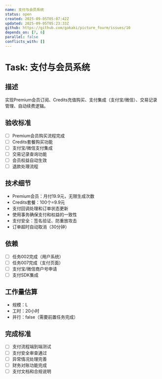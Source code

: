 ```yaml
---
name: 支付与会员系统
status: open
created: 2025-09-05T05:07:42Z
updated: 2025-09-05T05:23:33Z
github: https://github.com/gakaki/picture_fourm/issues/10
depends_on: [7, 6]
parallel: false
conflicts_with: []
---
```


# Task: 支付与会员系统

## 描述
实现Premium会员订阅、Credits充值购买、支付集成（支付宝/微信）、交易记录管理、自动续费逻辑。

## 验收标准
- [ ] Premium会员购买流程完成
- [ ] Credits套餐购买功能
- [ ] 支付宝/微信支付集成
- [ ] 交易记录查询功能
- [ ] 会员权益自动生效
- [ ] 退款处理流程

## 技术细节
- Premium会员：月付19.9元，无限生成次数
- Credits套餐：100个=9.9元
- 支付回调处理和订单状态更新
- 使用事务确保支付和权益的一致性
- 支付安全：签名验证、防重放攻击
- 订单超时自动取消（30分钟）

## 依赖
- [ ] 任务002完成（用户系统）
- [ ] 任务007完成（支付页面）
- [ ] 支付宝/微信商户号申请
- [ ] 支付SDK集成

## 工作量估算
- 规模：L
- 工时：20小时
- 并行：false（需要前置任务完成）

## 完成标准
- [ ] 支付流程端到端测试
- [ ] 支付安全审查通过
- [ ] 异常情况处理完善
- [ ] 财务对账功能完成
- [ ] 支付文档和合规说明

